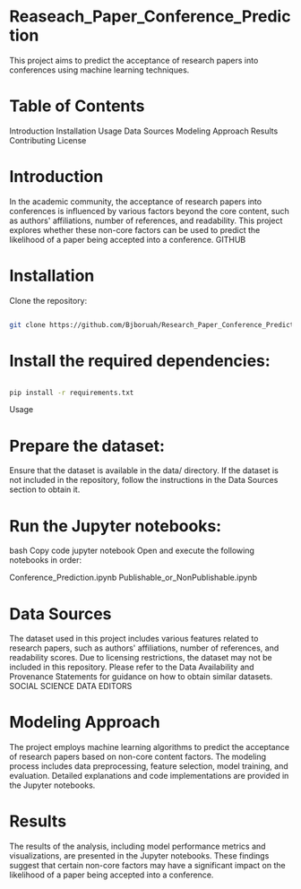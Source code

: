 # Reaseach_Paper_Conference_Prediction
This project aims to predict the acceptance of research papers into conferences using machine learning techniques.

# Table of Contents

Introduction
Installation
Usage
Data Sources
Modeling Approach
Results
Contributing
License
# Introduction
In the academic community, the acceptance of research papers into conferences is influenced by various factors beyond the core content, such as authors' affiliations, number of references, and readability. This project explores whether these non-core factors can be used to predict the likelihood of a paper being accepted into a conference. 
GITHUB

# Installation
Clone the repository:

```bash

git clone https://github.com/Bjboruah/Research_Paper_Conference_Prediction.git
```

# Install the required dependencies:

```bash

pip install -r requirements.txt
```
Usage
# Prepare the dataset:

Ensure that the dataset is available in the data/ directory. If the dataset is not included in the repository, follow the instructions in the Data Sources section to obtain it.

# Run the Jupyter notebooks:

bash
Copy code
jupyter notebook
Open and execute the following notebooks in order:

Conference_Prediction.ipynb
Publishable_or_NonPublishable.ipynb
# Data Sources
The dataset used in this project includes various features related to research papers, such as authors' affiliations, number of references, and readability scores. Due to licensing restrictions, the dataset may not be included in this repository. Please refer to the Data Availability and Provenance Statements for guidance on how to obtain similar datasets. 
SOCIAL SCIENCE DATA EDITORS

# Modeling Approach
The project employs machine learning algorithms to predict the acceptance of research papers based on non-core content factors. The modeling process includes data preprocessing, feature selection, model training, and evaluation. Detailed explanations and code implementations are provided in the Jupyter notebooks.

# Results
The results of the analysis, including model performance metrics and visualizations, are presented in the Jupyter notebooks. These findings suggest that certain non-core factors may have a significant impact on the likelihood of a paper being accepted into a conference.
